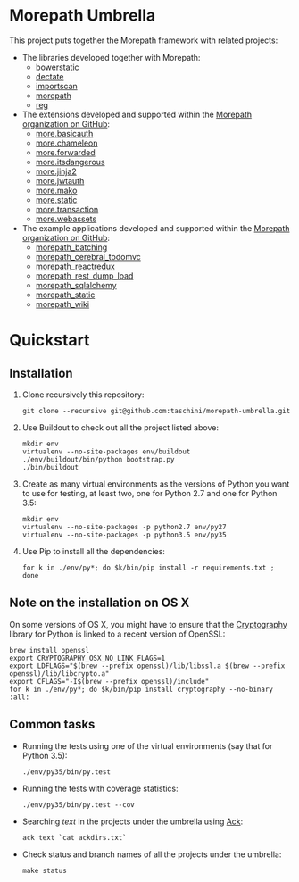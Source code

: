 Morepath Umbrella
=================

This project puts together the Morepath framework with related projects:

* The libraries developed together with Morepath:
  - [bowerstatic](https://github.com/faassen/bowerstatic)
  - [dectate](https://github.com/morepath/dectate)
  - [importscan](https://github.com/faassen/importscan)
  - [morepath](https://github.com/morepath/morepath)
  - [reg](https://github.com/morepath/reg)
* The extensions developed and supported within the [Morepath organization on GitHub](https://github.com/morepath):
  - [more.basicauth](https://github.com/morepath/more.basicauth)
  - [more.chameleon](https://github.com/morepath/more.chameleon)
  - [more.forwarded](https://github.com/morepath/more.forwarded)
  - [more.itsdangerous](https://github.com/morepath/more.itsdangerous)
  - [more.jinja2](https://github.com/morepath/more.jinja2)
  - [more.jwtauth](https://github.com/morepath/more.jwtauth)
  - [more.mako](https://github.com/morepath/more.mako)
  - [more.static](https://github.com/morepath/more.static)
  - [more.transaction](https://github.com/morepath/more.transaction)
  - [more.webassets](https://github.com/morepath/more.webassets)
* The example applications developed and supported within the [Morepath organization on GitHub](https://github.com/morepath):
  - [morepath_batching](https://github.com/morepath/morepath_batching)
  - [morepath_cerebral_todomvc](https://github.com/morepath/morepath_cerebral_todomvc)
  - [morepath_reactredux](https://github.com/morepath/morepath_reactredux)
  - [morepath_rest_dump_load](https://github.com/morepath/morepath_rest_dump_load)
  - [morepath_sqlalchemy](https://github.com/morepath/morepath_sqlalchemy)
  - [morepath_static](https://github.com/morepath/morepath_static)
  - [morepath_wiki](https://github.com/morepath/morepath_wiki)

Quickstart
==========

Installation
------------

1. Clone recursively this repository:

   ```shell
   git clone --recursive git@github.com:taschini/morepath-umbrella.git
   ```

2. Use Buildout to check out all the project listed above:

   ```shell
   mkdir env
   virtualenv --no-site-packages env/buildout
   ./env/buildout/bin/python bootstrap.py
   ./bin/buildout
   ```

3. Create as many virtual environments as the versions of Python you
   want to use for testing, at least two, one for Python 2.7 and one
   for Python 3.5:

   ```shell
   mkdir env
   virtualenv --no-site-packages -p python2.7 env/py27
   virtualenv --no-site-packages -p python3.5 env/py35
   ```

4. Use Pip to install all the dependencies:

   ```shell
   for k in ./env/py*; do $k/bin/pip install -r requirements.txt ; done
   ```

Note on the installation on OS X
--------------------------------

On some versions of OS X, you might have to ensure that the
[Cryptography](https://cryptography.io/en/latest/installation/#building-cryptography-on-os-x)
library for Python is linked to a recent version of OpenSSL:

```shell
brew install openssl
export CRYPTOGRAPHY_OSX_NO_LINK_FLAGS=1
export LDFLAGS="$(brew --prefix openssl)/lib/libssl.a $(brew --prefix openssl)/lib/libcrypto.a"
export CFLAGS="-I$(brew --prefix openssl)/include"
for k in ./env/py*; do $k/bin/pip install cryptography --no-binary :all:
```

Common tasks
------------

*  Running the tests using one of the virtual environments (say that for Python 3.5):

   ```shell
   ./env/py35/bin/py.test
   ```

*  Running the tests with coverage statistics:

   ```shell
   ./env/py35/bin/py.test --cov
   ```

*  Searching *text* in the projects under the umbrella using
   [Ack](http://beyondgrep.com/install/):

   ```shell
   ack text `cat ackdirs.txt`
   ```

*  Check status and branch names of all the projects under the umbrella:

   ```shell
   make status
   ```
